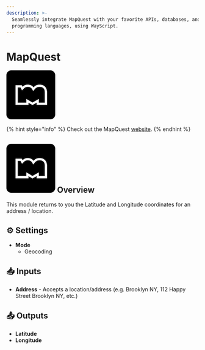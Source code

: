 ```yaml
---
description: >-
  Seamlessly integrate MapQuest with your favorite APIs, databases, and
  programming languages, using WayScript.
---
```


# MapQuest

![MapQuest is an American free online web mapping service owned by Verizon Media.](../../.gitbook/assets/mapquest.png)

{% hint style="info" %}
Check out the MapQuest [website](https://developer.mapquest.com/documentation/).
{% endhint %}

## ![](../../.gitbook/assets/mapquest.png) Overview

This module returns to you the Latitude and Longitude coordinates for an address / location.

## ⚙ Settings

* **Mode**
  * Geocoding

## 📥 Inputs

* **Address** - Accepts a location/address \(e.g. Brooklyn NY, 112 Happy Street Brooklyn NY, etc.\) 

## 📤 Outputs

* **Latitude**
* **Longitude**


